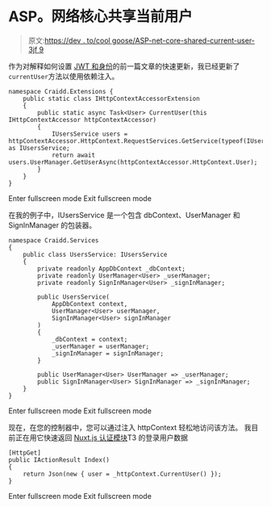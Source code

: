 # ASP。网络核心共享当前用户

> 原文:[https://dev . to/cool goose/ASP-net-core-shared-current-user-3jf 9](https://dev.to/coolgoose/asp-net-core-shared-current-user-3jf9)

作为对解释如何设置 [JWT 和身份](https://dev.to/coolgoose/setting-up-jwt-and-identity-authorizationauthentication-in-asp-net-core-4l45)的前一篇文章的快速更新，我已经更新了`currentUser`方法以使用依赖注入。

```
namespace Craidd.Extensions {
    public static class IHttpContextAccessorExtension
    {
        public static async Task<User> CurrentUser(this IHttpContextAccessor httpContextAccessor)
        {
            IUsersService users = httpContextAccessor.HttpContext.RequestServices.GetService(typeof(IUsersService)) as IUsersService;
            return await users.UserManager.GetUserAsync(httpContextAccessor.HttpContext.User);
        }
    }
} 
```

Enter fullscreen mode Exit fullscreen mode

在我的例子中，IUsersService 是一个包含 dbContext、UserManager 和 SignInManager 的包装器。

```
namespace Craidd.Services
{
    public class UsersService: IUsersService
    {
        private readonly AppDbContext _dbContext;
        private readonly UserManager<User> _userManager;
        private readonly SignInManager<User> _signInManager;

        public UsersService(
            AppDbContext context,
            UserManager<User> userManager,
            SignInManager<User> signInManager
        )
        {
            _dbContext = context;
            _userManager = userManager;
            _signInManager = signInManager;
        }

        public UserManager<User> UserManager => _userManager;
        public SignInManager<User> SignInManager => _signInManager;
    }
} 
```

Enter fullscreen mode Exit fullscreen mode

现在，在您的控制器中，您可以通过注入 httpContext 轻松地访问该方法。
我目前正在用它快速返回 [Nuxt.js 认证模块](https://auth.nuxtjs.org/)T3 的登录用户数据

```
[HttpGet]
public IActionResult Index()
{
    return Json(new { user = _httpContext.CurrentUser() });
} 
```

Enter fullscreen mode Exit fullscreen mode